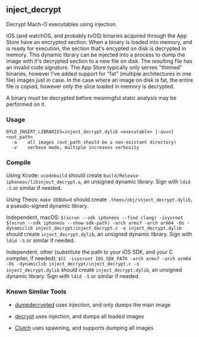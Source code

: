 ## inject_decrypt

Decrypt Mach-O executables using injection. 

iOS (and watchOS, and probably tvOS) binaries acquired through the App Store have an encrypted section. When a binary is loaded into memory, and is ready for execution, the section that's encypted on disk is decrypted in memory. This dynamic library can be injected into a process to dump the image with it's decrypted section to a new file on disk. The resulting file has an invalid code signature. 
The App Store typically only serves "thinned" binaries, however I've added support for "fat" (multiple architectures in one file) images just in case. In the case where an image on disk is fat, the entire file is copied, however only the slice loaded in memory is decrypted. 

A binary must be decrypted before meaningful static analysis may be performed on it. 

### Usage

```
DYLD_INSERT_LIBRARIES=inject_decrypt.dylib <executable> [-avvv] <out_path>
  -a    all images (out_path should be a non-existant directory)
  -v    verbose mode, multiple increases verbosity
```

### Compile

Using Xcode: `xcodebuild` should create `build/Release-iphoneos/libinject_decrypt.a`, an unsigned dynamic library. Sign with `ldid -S` or similar if needed.

Using Theos: `make DEBUG=0` should create `.theos/obj/inject_decrypt.dylib`, a pseudo-signed dynamic library.

Independent, macOS: `$(xcrun --sdk iphoneos --find clang) -isysroot $(xcrun --sdk iphoneos --show-sdk-path) -arch armv7 -arch arm64 -Os -dynamiclib inject_decrypt/inject_decrypt.c -o inject_decrypt.dylib` should create `inject_decrypt.dylib`, an unsigned dynamic library. Sign with `ldid -S` or similar if needed.

Independent, other (substitute the path to your iOS SDK, and your C compiler, if needed): `$CC -isysroot IOS_SDK_PATH -arch armv7 -arch arm64 -Os -dynamiclib inject_decrypt/inject_decrypt.c -o inject_decrypt.dylib` should create `inject_decrypt.dylib`, an unsigned dynamic library. Sign with `ldid -S` or similar if needed.

### Known Similar Tools

- [dumpdecrypted](https://github.com/stefanesser/dumpdecrypted) uses injection, and only dumps the main image

- [decrypt](https://bitbucket.org/lordscotland/objctools/src/master/decrypt.c) uses injection, and dumps all loaded images

- [Clutch](https://github.com/KJCracks/Clutch) uses spawning, and supports dumping all images

